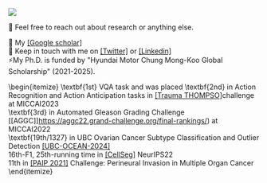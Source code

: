 <!-- ### Hi there 👋  -->
![](bio.jpg)
<!-- I'm Trinh, a Ph.D. student at Korea University.
 -->
👯 Feel free to reach out about research or anything else.

🔭 My [[Google scholar]](https://scholar.google.ca/citations?hl=en&user=trFdwLkAAAAJ) \
💬 Keep in touch with me on [[Twitter]](https://twitter.com/VgTimmy) or [[Linkedin]](https://www.linkedin.com/in/trinh-vuong-218812193/)\
⚡My Ph.D. is funded by "Hyundai Motor Chung Mong-Koo Global Scholarship" (2021-2025).


\begin{itemize}
    \textbf{1st} VQA task and was placed \textbf{2nd} in Action Recognition and Action Anticipation tasks in [[Trauma THOMPSO]](https://thompson-challenge.grand-challenge.org/)challenge at MICCAI2023 \
    \textbf{3rd} in Automated Gleason Grading Challenge [[AGGC]]https://aggc22.grand-challenge.org/final-rankings/)  at MICCAI2022 \
    \textbf{19th/1327} in UBC Ovarian Cancer Subtype Classification and Outlier Detection [[UBC-OCEAN-2024]](https://www.kaggle.com/competitions/UBC-OCEAN/leaderboard?) \
    16th-F1, 25th-running time in [[CellSeg]](https://neurips22-cellseg.grand-challenge.org/testing-results/) NeurIPS22 \
    11th in [[PAIP 2021]](https://paip2021.grand-challenge.org/Final-rank/) Challenge: Perineural Invasion in Multiple Organ Cancer \
\end{itemize}
<!--

</br>
</br>
<p align="center"> <img src="https://github-readme-stats.vercel.app/api?username=trinhvg&show_icons=true&theme=great-gatsby" alt="trinhvg" />

<img width="0" src="https://visitor-badge.glitch.me/badge?page_id=trinhvg.trinhvg" />


**timmyvg/timmyvg** is a ✨ _special_ ✨ repository because its `README.md` (this file) appears on your GitHub profile.

Here are some ideas to get you started:

- 🔭 I’m currently working on ...
- 🌱 I’m currently learning ...
- 👯 I’m looking to collaborate on ...
- 🤔 I’m looking for help with ...
- 💬 Ask me about ...
- 📫 How to reach me: ...
- 😄 Pronouns: ...
- ⚡ Fun fact: ...

-->
